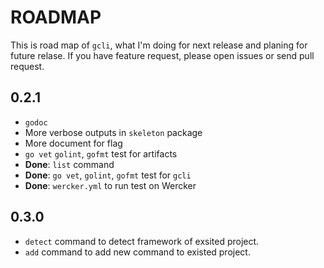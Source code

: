 # ROADMAP

This is road map of `gcli`, what I'm doing for next release and planing for future relase. If you have feature request, please open issues or send pull request. 

## 0.2.1

- `godoc`
- More verbose outputs in `skeleton` package
- More document for flag
- `go vet` `golint`, `gofmt` test for artifacts
- **Done**: `list` command
- **Done**: `go vet`, `golint`, `gofmt` test for `gcli`
- **Done**: `wercker.yml` to run test on Wercker

## 0.3.0

- `detect` command to detect framework of exsited project.
- `add` command to add new command to existed project.
